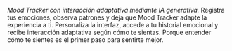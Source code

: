 *Mood Tracker con interacción adaptativa mediante IA generativa.*
Registra tus emociones, observa patrones y deja que Mood Tracker adapte la experiencia a ti.
Personaliza la interfaz, accede a tu historial emocional y recibe interacción adaptativa según cómo te sientas.
Porque entender cómo te sientes es el primer paso para sentirte mejor.

